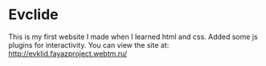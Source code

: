 # Evclide
This is my first website I made when I learned html and css. Added some js plugins for interactivity.
You can view the site at:
http://evklid.fayazproject.webtm.ru/
